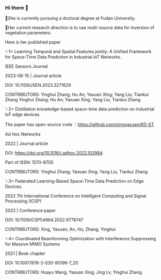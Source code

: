### Hi there 👋

🌱She is currently pursuing a doctoral degree at Fudan University. 

🌱Her current research direction is to use multi-source data for inversion of vegetation parameters.

Here is her published paper



✨1>  Learning Temporal and Spatial Features jointly: A Unified Framework for Space-Time Data Prediction in Industrial IoT Networks.

IEEE Sensors Journal

2023-08-15 | Journal article

DOI: 10.1109/JSEN.2023.3271629

CONTRIBUTORS: Yinghui Zhang; Hu An; Yaxuan Xing; Yang Liu; Tiankui Zhang Yinghui Zhang; Hu An; Yaxuan Xing; Yang Liu; Tiankui Zhang



✨2>  Distillation knowledge-based space-time data prediction on industrial IoT edge devices.

The paper has open-source code ：https://github.com/xingyaxuan/KD-ST

Ad Hoc Networks

2022 | Journal article

DOI: https://doi.org/10.1016/j.adhoc.2022.102984

Part of ISSN: 1570-8705

CONTRIBUTORS: Yinghui Zhang; Yaxuan Xing; Yang Liu; Tiankui Zhang

✨3>  Federated Learning-Based Space-Time Data Prediction on Edge Devices.

2022 7th International Conference on Intelligent Computing and Signal Processing (ICSP)

2022 | Conference paper

DOI: 10.1109/ICSP54964.2022.9778747

CONTRIBUTORS: Xing, Yaxuan; An, Hu; Zhang, Yinghui


✨4>  Coordinated Beamforming Optimization with Interference Suppressing for Massive MIMO Systems

2021 | Book chapter

DOI: 10.1007/978-3-030-90196-7_20

CONTRIBUTORS: Huayu Wang; Yaxuan Xing; Jing Lv; Yinghui Zhang


<!--
**xingyaxuan/xingyaxuan** is a ✨ _special_ ✨ repository because its `README.md` (this file) appears on your GitHub profile.

Here are some ideas to get you started:

- 🔭 I’m currently working on ...
- 🌱 I’m currently learning ...
- 👯 I’m looking to collaborate on ...
- 🤔 I’m looking for help with ...
- 💬 Ask me about ...
- 📫 How to reach me: ...
- 😄 Pronouns: ...
- ⚡ Fun fact: ...
-->
